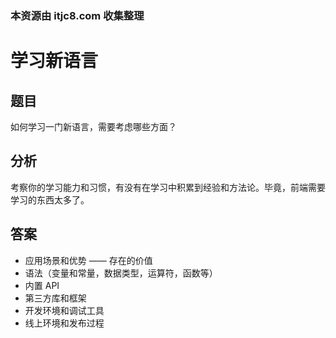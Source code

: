 ### 本资源由 itjc8.com 收集整理
# 学习新语言

## 题目

如何学习一门新语言，需要考虑哪些方面？

## 分析

考察你的学习能力和习惯，有没有在学习中积累到经验和方法论。毕竟，前端需要学习的东西太多了。

## 答案

- 应用场景和优势 —— 存在的价值
- 语法（变量和常量，数据类型，运算符，函数等）
- 内置 API
- 第三方库和框架
- 开发环境和调试工具
- 线上环境和发布过程
